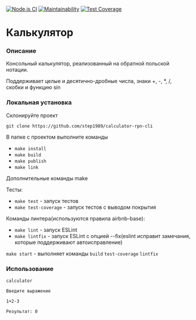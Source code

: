 [![Node.js CI](https://github.com/step1989/calculator/workflows/Node.js%20CI/badge.svg)](https://github.com/step1989/calculator/actions)
[![Maintainability](https://api.codeclimate.com/v1/badges/ff248ccc7148796becf8/maintainability)](https://codeclimate.com/github/step1989/calculator-rpn-cli/maintainability)
[![Test Coverage](https://api.codeclimate.com/v1/badges/ff248ccc7148796becf8/test_coverage)](https://codeclimate.com/github/step1989/calculator-rpn-cli/test_coverage)

# Калькулятор

### Описание
Консольный калькулятор, реализованный на обратной польской нотации.

Поддерживает целые и десятично-дробные числа, знаки +, -, *, /, скобки и функцию sin


  ### Локальная установка
  Cклонируйте проект

  `git clone https://github.com/step1989/calculator-rpn-cli`

  В папке с проектом выполните команды

  * `make install`
  * `make build`
  * `make publish`
  * `make link`

  Дополнительные команды make

  Тесты:
   * `make test` - запуск тестов
   * `make test-coverage` - запуск тестов с выводом покрытия

  Команды линтера(используются правила airbnb-base):
   * `make lint` - запуск ESLint
   * `make lintfix` - запуск ESLint с опцией --fix(eslint исправит замечания, которые поддерживают автоисправление)

   `make start` - выполняет команды `build` `test-coverage` `lintfix`

  ### Использование
  `calculator`

  `Введите выражение`

  `1+2-3`

  `Результат: 0`
